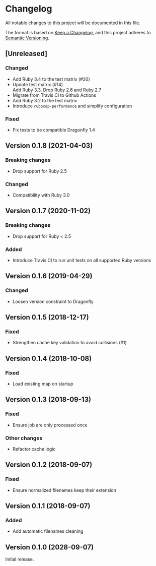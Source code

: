 # Changelog

All notable changes to this project will be documented in this file.

The format is based on [Keep a Changelog](https://keepachangelog.com/en/1.0.0/), and this project adheres to [Semantic Versioning](https://semver.org/spec/v2.0.0.html).

## [Unreleased]

### Changed

* Add Ruby 3.4 to the test matrix (#20)
* Update test matrix (#14)  
  Add Ruby 3.3. Drop Ruby 2.6 and Ruby 2.7
* Migrate from Travis CI to Github Actions
* Add Ruby 3.2 to the test matrix
* Introduce `rubocop-performance` and simplify configuration

### Fixed

* Fix tests to be compatible Dragonfly 1.4

## Version 0.1.8 (2021-04-03)

### Breaking changes

* Drop support for Ruby 2.5

### Changed

* Compatibility with Ruby 3.0

## Version 0.1.7 (2020-11-02)

### Breaking changes

* Drop support for Ruby < 2.5

### Added

* Introduce Travis CI to run unit tests on all supported Ruby versions

## Version 0.1.6 (2019-04-29)

### Changed

* Loosen version constraint to Dragonfly

## Version 0.1.5 (2018-12-17)

### Fixed

* Strengthen cache key validation to avoid collisions (#1)

## Version 0.1.4 (2018-10-08)

### Fixed

* Load existing map on startup

## Version 0.1.3 (2018-09-13)

### Fixed

* Ensure job are only processed once

### Other changes

* Refactor cache logic

## Version 0.1.2 (2018-09-07)

### Fixed

* Ensure normalized filenames keep their extension

## Version 0.1.1 (2018-09-07)

### Added

* Add automatic filenames cleaning

## Version 0.1.0 (2028-09-07)

Initial release.
